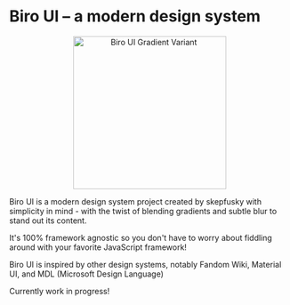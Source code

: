 # Biro UI – a modern design system

<p align="center">
	<img src="https://user-images.githubusercontent.com/94678583/194875789-0d238157-c7c3-444e-bdb3-60cf51b5231a.png" alt="Biro UI Gradient Variant" width="275"/>
</p>

Biro UI is a modern design system project created by skepfusky with simplicity in mind - with the twist of blending gradients and subtle blur to stand out its content.

It's 100% framework agnostic so you don't have to worry about fiddling around with your favorite JavaScript framework!

Biro UI is inspired by other design systems, notably Fandom Wiki, Material UI, and MDL (Microsoft Design Language)

Currently work in progress!
